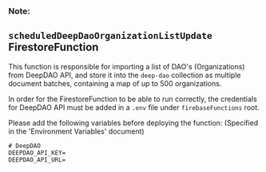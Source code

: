 ### Note:
## `scheduledDeepDaoOrganizationListUpdate` FirestoreFunction
This function is responsible for importing a list of DAO's (Organizations) from DeepDAO API, and store it into the `deep-dao` collection as multiple document batches, containing a map
of up to 500 organizations.

In order for the FirestoreFunction to be able to run correctly, the credentials for DeepDAO API must be added in a `.env` file under `firebaseFunctions` root.

Please add the following variables before deploying the function:
(Specified in the 'Environment Variables' document)
```
# DeepDAO
DEEPDAO_API_KEY=
DEEPDAO_API_URL=
```
